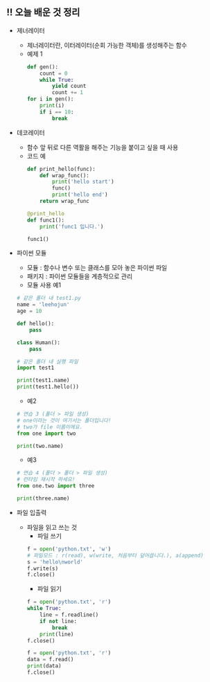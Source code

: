 ## !! 오늘 배운 것 정리
* 제너레이터
    * 제너레이터란, 이터레이터(순회 가능한 객체)를 생성해주는 함수
    * 예제 1
        ```python
        def gen():
            count = 0
            while True:
                yield count
                count += 1
        for i in gen():
            print(i)
            if i == 10:
                break
        ```
* 데코레이터
    * 함수 앞 뒤로 다른 역활을 해주는 기능을 붙이고 싶을 때 사용
    * 코드 예
        ```python
        def print_hello(func):
            def wrap_func():
                print('hello start')
                func()
                print('hello end')
            return wrap_func

        @print_hello
        def func1():
            print('func1 입니다.')

        func1()
        ```

* 파이썬 모듈
    * 모듈 : 함수나 변수 또는 클래스를 모아 놓은 파이썬 파일
    * 패키지 : 파이썬 모듈들을 계층적으로 관리
    * 모듈 사용 예1
    ```python
    # 같은 폴더 내 test1.py
    name = 'leehojun'
    age = 10

    def hello():
        pass

    class Human():
        pass

    # 같은 폴더 내 실행 파일
    import test1

    print(test1.name)
    print(test1.hello())
    ```
    * 예2
    ```python
    # 연습 3 (폴더 > 파일 생성)
    # one이라는 것이 여기서는 폴더입니다!
    # two가 file 이름이에요.
    from one import two

    print(two.name)
    ```
    * 예3
    ```python
    # 연습 4 (폴더 > 폴더 > 파일 생성)
    # 런타임 재시작 하세요!
    from one.two import three

    print(three.name)
    ```

* 파일 입출력
    * 파일을 읽고 쓰는 것
        * 파일 쓰기
        ```python
        f = open('python.txt', 'w') 
        # 파일모드 : r(read), w(write, 처음부터 덮어씁니다.), a(append)
        s = 'hello\nworld'
        f.write(s)
        f.close()
        ```
        * 파일 읽기
        ```python
        f = open('python.txt', 'r')
        while True:
            line = f.readline()
            if not line:
                break
            print(line)
        f.close()
        ```
        ```python
        f = open('python.txt', 'r')
        data = f.read()
        print(data)
        f.close()
        ```
